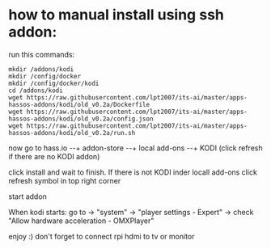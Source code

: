 # how to manual install using ssh addon:

run this commands:
```
mkdir /addons/kodi
mkdir /config/docker
mkdir /config/docker/kodi
cd /addons/kodi
wget https://raw.githubusercontent.com/lpt2007/its-ai/master/apps-hassos-addons/kodi/old_v0.2a/Dockerfile
wget https://raw.githubusercontent.com/lpt2007/its-ai/master/apps-hassos-addons/kodi/old_v0.2a/config.json
wget https://raw.githubusercontent.com/lpt2007/its-ai/master/apps-hassos-addons/kodi/old_v0.2a/run.sh
```
now go to hass.io --+ addon-store --+ local add-ons --+ KODI (click refresh if there are no KODI addon)

click install and wait to finish. If there is not KODI inder locall add-ons click refresh symbol in top right corner

start addon

When kodi starts:
go to -> "system" -> "player settings - Expert" -> check "Allow hardware acceleration - OMXPlayer"

enjoy :) don't forget to connect rpi hdmi to tv or monitor
